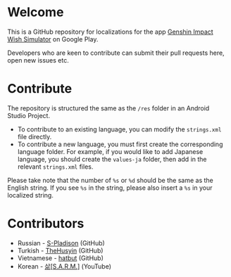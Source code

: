 Welcome
======

This is a GitHub repository for localizations for the app [Genshin Impact Wish Simulator](https://play.google.com/store/apps/details?id=com.saihou.genshinwishsim) on Google Play.


Developers who are keen to contribute can submit their pull requests here, open new issues etc.

Contribute
======

The repository is structured the same as the `/res` folder in an Android Studio Project. 

- To contribute to an existing language, you can modify the `strings.xml` file directly.
- To contribute a new language, you must first create the corresponding language folder. For example, if you would like to add Japanese language, you should create the `values-ja` folder, then add in the relevant `strings.xml` files.

Please take note that the number of `%s` or `%d` should be the same as the English string. If you see `%s` in the string, please also insert a `%s` in your localized string.


Contributors
======
- Russian - [S-Pladison](https://github.com/S-Pladison) (GitHub)
- Turkish - [TheHusyin](https://github.com/TheHusyin) (GitHub)
- Vietnamese - [hatbut](https://github.com/hatbut) (GitHub)
- Korean - [삶[S.A.R.M.]](https://youtube.com/c/%EC%82%B6sarm) (YouTube)
